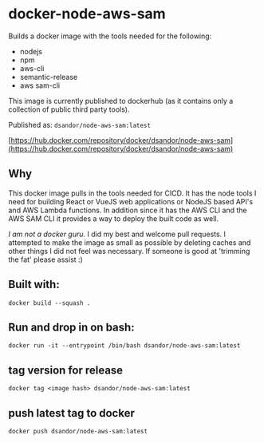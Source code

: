 # docker-node-aws-sam

Builds a docker image with the tools needed for the following:

- nodejs
- npm
- aws-cli
- semantic-release
- aws sam-cli

This image is currently published to dockerhub (as it contains only a collection of public third party tools).

Published as: `dsandor/node-aws-sam:latest` 

[https://hub.docker.com/repository/docker/dsandor/node-aws-sam](https://hub.docker.com/repository/docker/dsandor/node-aws-sam)

## Why

This docker image pulls in the tools needed for CICD. It has the node tools I need for building React or VueJS web applications or NodeJS based API's and AWS Lambda functions. In addition since it has the AWS CLI and the AWS SAM CLI it provides a way to deploy the built code as well.

_I am not a docker guru._ I did my best and welcome pull requests. I attempted to make the image as small as possible by deleting caches and other things I did not feel was necessary. If someone is good at 'trimming the fat' please assist :)


## Built with:

```
docker build --squash .
```

## Run and drop in on bash:

```
docker run -it --entrypoint /bin/bash dsandor/node-aws-sam:latest
```

## tag version for release

```
docker tag <image hash> dsandor/node-aws-sam:latest
```

## push latest tag to docker

```
docker push dsandor/node-aws-sam:latest
```